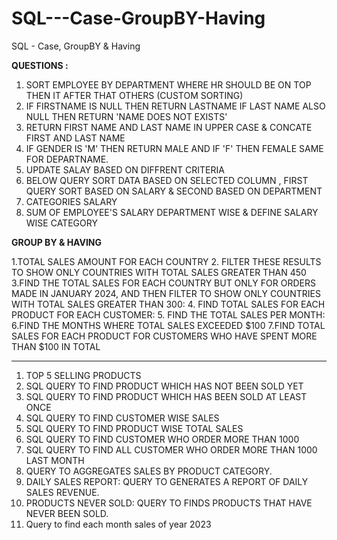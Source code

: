 # SQL---Case-GroupBY-Having

SQL - Case, GroupBY &amp; Having

**QUESTIONS :**

1. SORT EMPLOYEE BY DEPARTMENT WHERE HR SHOULD BE ON TOP THEN IT AFTER THAT OTHERS (CUSTOM SORTING)
2. IF FIRSTNAME IS NULL THEN RETURN LASTNAME IF LAST NAME ALSO NULL THEN RETURN 'NAME DOES NOT EXISTS'
3. RETURN FIRST NAME AND LAST NAME IN UPPER CASE & CONCATE FIRST AND LAST NAME
4. IF GENDER IS 'M' THEN RETURN MALE AND IF 'F' THEN FEMALE SAME FOR DEPARTNAME.
5. UPDATE SALAY BASED ON DIFFRENT CRITERIA
6. BELOW QUERY SORT DATA BASED ON SELECTED COLUMN , FIRST QUERY SORT BASED ON SALARY & SECOND BASED ON DEPARTMENT
7. CATEGORIES SALARY
8. SUM OF EMPLOYEE'S SALARY  DEPARTMENT WISE & DEFINE SALARY WISE CATEGORY

**GROUP BY & HAVING**

1.TOTAL SALES AMOUNT FOR EACH COUNTRY
2. FILTER THESE RESULTS TO SHOW ONLY COUNTRIES WITH TOTAL SALES GREATER THAN 450
3.FIND THE TOTAL SALES FOR EACH COUNTRY BUT ONLY FOR ORDERS MADE IN JANUARY 2024, AND THEN FILTER TO SHOW ONLY COUNTRIES WITH TOTAL SALES GREATER THAN 300:
4. FIND TOTAL SALES FOR EACH PRODUCT FOR EACH CUSTOMER:
5. FIND THE TOTAL SALES PER MONTH:
6.FIND THE MONTHS WHERE TOTAL SALES EXCEEDED $100
7.FIND TOTAL SALES FOR EACH PRODUCT FOR CUSTOMERS WHO HAVE SPENT MORE THAN $100 IN TOTAL

------------------------------------------------------------------------------------------------------------------------------------------------------------------

1. TOP 5 SELLING PRODUCTS
2. SQL QUERY TO FIND PRODUCT WHICH HAS NOT BEEN SOLD YET
3. SQL QUERY TO FIND PRODUCT  WHICH HAS BEEN SOLD AT LEAST ONCE
4. SQL QUERY TO FIND CUSTOMER WISE SALES
5. SQL QUERY TO FIND PRODUCT WISE TOTAL SALES
6. SQL QUERY TO FIND CUSTOMER WHO ORDER MORE THAN 1000
7. SQL QUERY TO FIND ALL CUSTOMER WHO ORDER MORE THAN 1000 LAST MONTH
8. QUERY TO AGGREGATES SALES BY PRODUCT CATEGORY.
9. DAILY SALES REPORT: QUERY TO GENERATES A REPORT OF DAILY SALES REVENUE.
10. PRODUCTS NEVER SOLD: QUERY TO FINDS PRODUCTS THAT HAVE NEVER BEEN SOLD.
11. Query to find each month sales of year 2023

